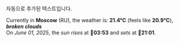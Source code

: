 
자동으로 추가된 텍스트입니다.

<!--START_SECTION:weather:moscow-->
Currently in **Moscow** (RU), the weather is: **21.4°C** (feels like **20.9°C**), ***broken clouds***<br/>
On *June 01, 2025*, the *sun rises* at 🌅**03:53** and *sets* at 🌇**21:01**.
<!--END_SECTION:weather-->
